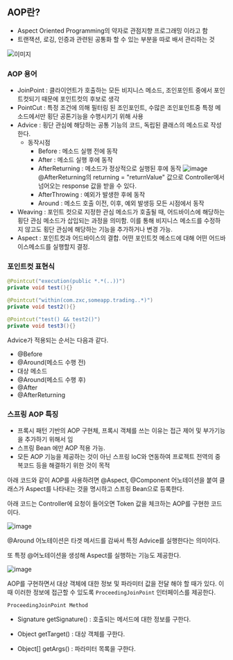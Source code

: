 ## AOP란?

- Aspect Oriented Programming의 약자로 관점지향 프로그래밍 이라고 함
- 트랜잭션, 로깅, 인증과 관련된 공통화 할 수 있는 부분을 따로 배서 관리하는 것

![이미지](https://t1.daumcdn.net/cfile/tistory/2155894358C6091209)

### AOP 용어

- JoinPoint : 클라이언트가 호출하는 모든 비지니스 메소드, 조인포인트 중에서 포인트컷되기 때문에 포인트컷의 후보로 생각
- PointCut : 특정 조건에 의해 필터링 된 조인포인트, 수많은 조인포인트중 특정 메소드에서만 횡단 공톤기능을 수행시키기 위해 사용
- Advice : 횡단 관심에 해당하는 공통 기능의 코드, 독립된 클래스의 메소드로 작성한다.
    - 동작시점
        - Before : 메소드 실행 전에 동작
        - After : 메소드 실행 후에 동작
        - AfterReturning : 메소드가 정상적으로 실행된 후에 동작
                ![image](https://user-images.githubusercontent.com/79154652/144564850-dbbac712-baef-4f8e-854d-8c5514cf2aed.png)
                 @AfterReturning의 returning = "returnValue" 값으로 Controller에서 넘어오는 response 값을 받을 수 있다.
        - AfterThrowing : 예외가 발생한 후에 동작
        - Around : 메소드 호출 이전, 이후, 예외 발생등 모든 시점에서 동작
- Weaving : 포인트 컷으로 지정한 관심 메소드가 호출될 때, 어드바이스에 해당하는 횡단 관심 메소드가 삽입되는 과정을 의미함. 이를 통해 비지니스 메소드를 수정하지 않고도 횡단 관심에 해당하는 기능을 추가하거나 변경 가능.
- Aspect : 포인트컷과 어드바이스의 결합. 어떤 포인트컷 메소드에 대해 어떤 어드바이스메소드를 실행할지 결정.

### 포인트컷 표현식

```java
@Pointcut("execution(public *.*(..))")
private void test(){}

@Pointcut("within(com.zxc,someapp.trading..*)")
private void test2(){}

@Pointcut("test() && test2()")
private void test3(){}
```

Advice가 적용되는 순서는 다음과 같다.

- @Before
- @Around(메소드 수행 전)
- 대상 메소드
- @Around(메소드 수행 후)
- @After
- @AfterReturning

### 스프링 AOP 특징

- 프록시 패턴 기반의 AOP 구현체, 프록시 객체를 쓰는 이유는 접근 제어 및 부가기능을 추가하기 위해서 임
- 스프링 Bean 에만 AOP 적용 가능.
- 모든 AOP 기능을 제공하는 것이 아닌 스프링 IoC와 연동하여 프로젝트 전역의 중복코드 등을 해결하기 위한 것이 목적

아래 코드와 같이 AOP를 사용하려면 @Aspect, @Component 어노테이션을 붙여 클래스가 Aspect를 나타내는 것을 명시하고 스프링 Bean으로 등록한다.

아래 코드는 Controller에 요청이 들어오면 Token 값을 체크하는 AOP를 구현한 코드이다.

![image](https://user-images.githubusercontent.com/79154652/142518487-4c93132a-8e0c-4215-95a9-ccbf42afbed3.png)

@Around 어노테이션은 타겟 메서드를 감싸서 특정 Advice를 실행한다는 의미이다.

또 특정 @어노테이션을 생성해 Aspect를 실행하는 기능도 제공한다.

![image](https://user-images.githubusercontent.com/79154652/142518815-8ed67f65-62d0-41ac-af18-23eb9bbe3f33.png)


AOP를 구현하면서 대상 객체에 대한 정보 및 파라미터 값을 전달 해야 할 때가 있다. 이때 이러한 정보에 접근할 수 있도록 `ProceedingJoinPoint` 인터페이스를 제공한다.

`ProceedingJoinPoint Method`

- Signature getSignature() : 호출되는 메서드에 대한 정보를 구한다.

- Object getTarget() : 대상 객체를 구한다.

- Object[] getArgs() : 파라미터 목록을 구한다.

